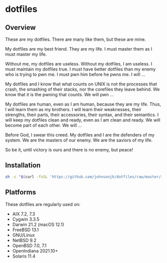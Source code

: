 <!-- vim: set ft=markdown ts=2 sw=2 tw=80 cc=80 et spell nolist wrap lbr :-->
<!-- vim: set ruler hlsearch incsearch autoindent wildmenu wrapscan :-->
<!-- SPDX-License-Identifier: FSFAP -->
<!-- Copyright (c) 2022 Jeffrey H. Johnson <trnsz@pobox.com>
     Copying and distribution of this file, with or without modification,
     are permitted in any medium without royalty provided the copyright
     notice and this notice are preserved.  This file is offered "AS-IS",
     without any warranty. -->
# dotfiles

## Overview

These are my dotfiles. There are many like them, but these
are mine.

My dotfiles are my best friend.  They are my life.  I must
master them as I must master my life.

Without me, my dotfiles are useless.  Without my dotfiles,
I am useless.  I must maintain my dotfiles true.  I must
have better dotfiles than my enemy who is trying to pwn me.
I must pwn him before he pwns me.  I will ...

My dotfiles and I know that what counts on UNIX is not the
processes that crash, the smashing of their stacks, nor the
corefiles they leave behind.  We know that it is the pwning
that counts.  We will pwn ...

My dotfiles are human, even as I am human, because they are
my life.  Thus, I will learn them as my brothers.  I will
learn their weaknesses, their strengths, their parts, their
accessories, their syntax, and their semantics.  I will keep
my dotfiles clean and ready, even as I am clean and ready.
We will become part of each other.  We will ...

Before God, I swear this creed.  My dotfiles and I are the
defenders of my system.  We are the masters of our enemy.
We are the saviors of my life.

So be it, until victory is ours and there is no enemy,
but peace!

## Installation

```sh
sh -c "$(curl -fsSL 'https://github.com/johnsonjh/dotfiles/raw/master/install.sh')"
```

## Platforms

These dotfiles are regularly used on:

* AIX 7.2, 7.3
* Cygwin 3.3.5
* Darwin 21.2 (macOS 12.1)
* FreeBSD 13.1
* GNU/Linux
* NetBSD 9.2
* OpenBSD 7.0, 7.1
* OpenIndiana 2021.10+
* Solaris 11.4
